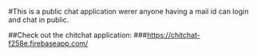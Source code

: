 #This is a public chat application werer anyone having a mail id can login and chat in public.

##Check out the chitchat application:
###https://chitchat-f258e.firebaseapp.com/
